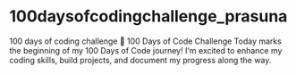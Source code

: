 # 100daysofcodingchallenge_prasuna
100 days of coding challenge
🚀 100 Days of Code Challenge 
Today marks the beginning of my 100 Days of Code journey! I'm excited to enhance my coding skills, build projects, and document my progress along the way.

